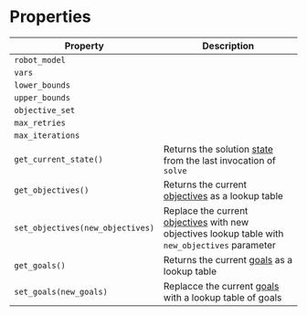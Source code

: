 # Properties


| Property | Description |
| --- | --- | 
|`robot_model`||
|`vars`||
|`lower_bounds`||
|`upper_bounds`||
|`objective_set`||
|`max_retries`||
|`max_iterations`||
|`get_current_state()`| Returns the solution [state](../../state) from the last invocation of `solve`|
|`get_objectives()`| Returns the current [objectives](../../Objectives/objective) as a lookup table|
|`set_objectives(new_objectives)`| Replace the current [objectives](../../Objectives/objective) with new objectives lookup table with `new_objectives` parameter |
|`get_goals()`| Returns the current [goals](../../Goals/goal) as a lookup table|
|`set_goals(new_goals)`| Replacce the current [goals](../../Goals/goal) with a lookup table of goals|



